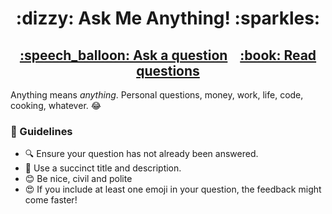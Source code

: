 <!-- markdownlint-disable-file MD033 -->
<!-- markdownlint-disable-file MD041 -->

<h1 align="center">:dizzy: Ask Me Anything! :sparkles:</h1>

<h2 align="center">
  <a href="../../issues/new">:speech_balloon: Ask a question</a> &nbsp;&nbsp; <a href="../../issues?q=is%3Aissue+is%3Aclosed+sort%3Aupdated-desc">:book: Read questions</a>
</h2>

Anything means *anything*. Personal questions, money, work, life, code, cooking, whatever. :joy:

### :memo: Guidelines

- :mag: Ensure your question has not already been answered.
- :memo: Use a succinct title and description.
- :blush: Be nice, civil and polite
- :heart_eyes: If you include at least one emoji in your question, the feedback might come faster!
